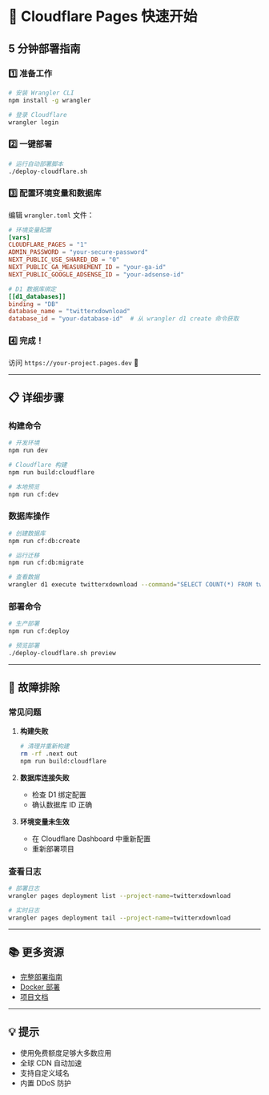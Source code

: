 # 🚀 Cloudflare Pages 快速开始

## 5 分钟部署指南

### 1️⃣ 准备工作

```bash
# 安装 Wrangler CLI
npm install -g wrangler

# 登录 Cloudflare
wrangler login
```

### 2️⃣ 一键部署

```bash
# 运行自动部署脚本
./deploy-cloudflare.sh
```

### 3️⃣ 配置环境变量和数据库

编辑 `wrangler.toml` 文件：

```toml
# 环境变量配置
[vars]
CLOUDFLARE_PAGES = "1"
ADMIN_PASSWORD = "your-secure-password"
NEXT_PUBLIC_USE_SHARED_DB = "0"
NEXT_PUBLIC_GA_MEASUREMENT_ID = "your-ga-id"
NEXT_PUBLIC_GOOGLE_ADSENSE_ID = "your-adsense-id"

# D1 数据库绑定
[[d1_databases]]
binding = "DB"
database_name = "twitterxdownload"
database_id = "your-database-id"  # 从 wrangler d1 create 命令获取
```

### 4️⃣ 完成！

访问 `https://your-project.pages.dev` 🎉

---

## 📋 详细步骤

### 构建命令

```bash
# 开发环境
npm run dev

# Cloudflare 构建
npm run build:cloudflare

# 本地预览
npm run cf:dev
```

### 数据库操作

```bash
# 创建数据库
npm run cf:db:create

# 运行迁移
npm run cf:db:migrate

# 查看数据
wrangler d1 execute twitterxdownload --command="SELECT COUNT(*) FROM tweets;"
```

### 部署命令

```bash
# 生产部署
npm run cf:deploy

# 预览部署
./deploy-cloudflare.sh preview
```

---

## 🔧 故障排除

### 常见问题

1. **构建失败**
   ```bash
   # 清理并重新构建
   rm -rf .next out
   npm run build:cloudflare
   ```

2. **数据库连接失败**
   - 检查 D1 绑定配置
   - 确认数据库 ID 正确

3. **环境变量未生效**
   - 在 Cloudflare Dashboard 中重新配置
   - 重新部署项目

### 查看日志

```bash
# 部署日志
wrangler pages deployment list --project-name=twitterxdownload

# 实时日志
wrangler pages deployment tail --project-name=twitterxdownload
```

---

## 📚 更多资源

- [完整部署指南](./README-Cloudflare.md)
- [Docker 部署](./README-Docker.md)
- [项目文档](./README.md)

---

## 💡 提示

- 使用免费额度足够大多数应用
- 全球 CDN 自动加速
- 支持自定义域名
- 内置 DDoS 防护
